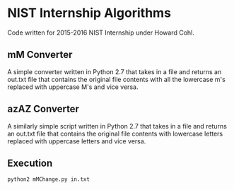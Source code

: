 # NIST Internship Algorithms
Code written for 2015-2016 NIST Internship under Howard Cohl.

## mM Converter
A simple converter written in Python 2.7 that takes in a file and returns an out.txt file that contains the original file contents with all the lowercase m's replaced with uppercase M's and vice versa.

## azAZ Converter
A similarly simple script written in Python 2.7 that takes in a file and returns an out.txt file that contains the original file contents with lowercase letters replaced with uppercase letters and vice versa.

## Execution
```
python2 mMChange.py in.txt
```
